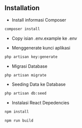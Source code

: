 ## Installation

- Install informasi Composer

```bash
composer install
```

- Copy isian .env.example ke .env

- Menggenerate kunci aplikasi

```bash
php artisan key:generate
```

- Migrasi Database

```bash
php artisan migrate
```

- Seeding Data ke Database

```bash
php artisan db:seed
```

- Instalasi React Depedencies

```bash
npm install
```

```bash
npm run build
```
